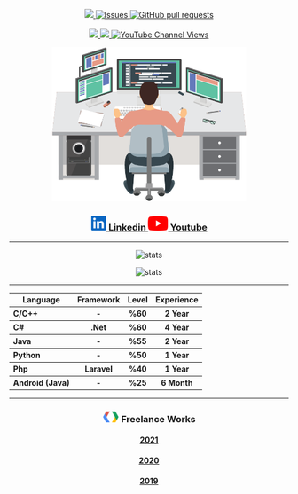 
 <p align="center">
  <a href="https://codecov.io/gh/serdaraltin/github-readme-stats">
      <img src="https://komarev.com/ghpvc/?username=serdaraltin&label=Profile%20views&color=ff8a14" />
    </a>
    <a href="https://github.com/serdaraltin/github-readme-stats/issues">
      <img alt="Issues" src="https://img.shields.io/github/issues/serdaraltin/github-readme-stats?color=0088ff" />
    </a>
    <a href="https://github.com/serdaraltin/github-readme-stats/pulls">
      <img alt="GitHub pull requests" src="https://img.shields.io/github/issues-pr/serdaraltin/github-readme-stats?color=0088ff" />
    </a>
    <br />
    <br />
    <a href="https://a.paddle.com/v2/click/16413/119403?link=1227">
      <img src="https://img.shields.io/badge/Linkedin%20%E2%86%92-gray.svg?colorA=287ad1&colorB=287ad1&style=for-the-badge" heigth="130"/>
    </a>
    <a href="https://a.paddle.com/v2/click/16413/119403?link=1227">
      <img src="https://img.shields.io/badge/Youtube%20%E2%86%92-gray.svg?colorA=d13434&colorB=d13434&style=for-the-badge" heigth="150"/>
     <img alt="YouTube Channel Views" src="https://img.shields.io/youtube/channel/views/UCltJlvbcFATfBm0qHttpZNg?colorA=00000&colorB=d13434&style=for-the-badge">
    </a>
  </p>


<p align="center"> <img src="programmer.png" alt="youtube" width="350"/> </p>

<h3 align="center"><a href="https://www.linkedin.com/in/serdar-altin/" ><img src="linkedin.png" alt="linkedin" width="28"/> Linkedin </a>
 <a href="https://www.youtube.com/meyta" ><img src="youtube.png" alt="youtube" width="36"/> Youtube </a></h3>
 
<hr>

<p align="center"> <img src="https://github-readme-stats.vercel.app/api?username=serdaraltin&bg_color=25,73229c,090a24&title_color=fff&text_color=fff" alt="stats"/> </p>

<p align="center"> <img src="https://github-readme-stats.vercel.app/api/top-langs/?username=serdaraltin&layout=compact&bg_color=25,73229c,090a24&title_color=fff&text_color=fff" alt="stats"/> </p>


<hr>

<table align="center">
 <tr>
    <th>Language</th>
    <th>Framework</th>
    <th>Level</th>
    <th>Experience</th>
 </tr>
 
 <tr>
  <th align="left">C/C++</th>
  <th>-</th>
  <th>%60</th>
  <th>2 Year</th>
 </tr>
 <tr>
  <th align="left">C#</th>
  <th>.Net</th>
  <th>%60</th>
  <th>4 Year</th>
 </tr>
 <tr>
  <th align="left">Java</th>
  <th>-</th>
  <th>%55</th>
  <th>2 Year</th>
 </tr>
 <tr>
  <th align="left">Python</th>
  <th>-</th>
  <th>%50</th>
  <th>1 Year</th>
 </tr>
 <tr>
  <th align="left">Php</th>
  <th>Laravel</th>
  <th>%40</th>
  <th>1 Year</th>
 </tr>
 <tr>
  <th align="left">Android (Java)</th>
  <th>-</th>
  <th>%25</th>
  <th>6 Month</th>
 </tr>

</table>

<hr>

<h3 align="center"> <img src="developers.png" alt="developers" width="30"/> Freelance Works</h3>
<h4 align="center"><a href="https://github.com/serdaraltin/Freelance-Works-2021">2021</a></h4>
<h4 align="center"><a href="https://github.com/serdaraltin/Freelance-Works-2020">2020</a></h4>
<h4 align="center"><a href="https://github.com/serdaraltin/Freelance-Works-2019">2019</a></h4>
